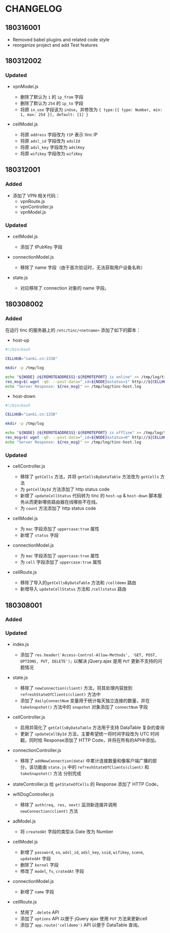 # CHANGELOG

## 180316001

- Removed babel plugins and related code style
- reorganize project and add Test features

## 180312002

### Updated

- vpnModel.js
  - 删除了默认为 `1` 的 `ip_from` 字段
  - 删除了默认为 `254` 的 `ip_to` 字段
  - 将原 `in_use` 字段该为 `inUse`，并修改为 `{ type:[{ type: Number, min: 1, max: 254 }], default: [1] }`

- cellModel.js
  - 将原 `address` 字段改为 `tIP` 表示 tinc IP
  - 将原 `adsl_id` 字段改为 `adslId`
  - 将原 `adsl_key` 字段改为 `adslKey`
  - 将原 `wifikey` 字段改为 `wifiKey`

## 180312001

### Added

- 添加了 VPN 相关代码：
  - vpnRoute.js
  - vpnController.js
  - vpnModel.js

### Updated

- cellModel.js
  - 添加了 tPubKey 字段

- connectionModel.js
  - 移除了 name 字段（由于首次验证时，无法获取用户设备名称）

- state.js
  - 对应移除了 connection 对象的 name 字段。

## 180308002

### Added

在运行 tinc 的服务器上的 `/etc/tinc/<netname>` 添加了如下的脚本：

- host-up

```bash
#!/bin/bash

CELLHUB="ianki.cn:1338"

mkdir -p /tmp/log

echo "${NODE} @${REMOTEADDRESS}:${REMOTEPORT} is online" >> /tmp/log/tinc-host.log
res_msg=$( wget -qO- --post-data="_id=${NODE}&status=1" http://${CELLHUB}/cellstatus )
echo "Server Response: ${res_msg}" >> /tmp/log/tinc-host.log
```

- host-down

```bash
#!/bin/bash

CELLHUB="ianki.cn:1338"

mkdir -p /tmp/log

echo "${NODE} @${REMOTEADDRESS}:${REMOTEPORT} is offline" >> /tmp/log/tinc-host.log
res_msg=$( wget -qO- --post-data="_id=${NODE}&status=0" http://${CELLHUB}/cellstatus )
echo "Server Response: ${res_msg}" >> /tmp/log/tinc-host.log
```

### Updated

- cellController.js
  - 移除了 `getCells` 方法，并将 `getCellsByDataTable` 方法改为 `getCells` 方法
  - 为 `getCellById` 方法添加了 http status code
  - 新增了 `updateCellStatus` 代码转为 tinc 的 `host-up` & `host-down` 脚本服务从而更新哪些路由器在线哪些不在线。
  - 为 `count` 方法添加了 http status code

- cellModel.js
  - 为 `mac` 字段添加了 `uppercase:true` 属性
  - 新增了 `status` 字段

- connectionModel.js
  - 为 `mac` 字段添加了 `uppercase:true` 属性
  - 为 `cell` 字段添加了 `uppercase:true` 属性

- cellRoute.js
  - 移除了导入的`getCellsByDataTable` 方法和 `/celldemo` 路由
  - 新增导入 `updateCellStatus` 方法和 `/cellstatus` 路由

## 180308001

### Added

### Updated

- index.js
  - 添加了 `res.header('Access-Control-Allow-Methods', 'GET, POST, OPTIONS, PUT, DELETE');` 以解决 jQuery.ajax 是用 `PUT` 更新不支持的问题情况

- state.js
  - 移除了 `newConnection(client)` 方法，将其处理内容放到 `refreshStateOfClients(client)` 方法中
  - 添加了 `dailyConnectNum` 变量用于统计每天独立连接的数量，并在 `takeSnapshot()` 方法中的 `snapshot` 对象添加了 `connectNum` 字段

- cellController.js
  - 启用并简化了 `getCellsByDataTable` 方法用于支持 DataTable 复杂的查询
  - 更新了 `updateCellById` 方法，主要希望统一将时间字段改为 UTC 时间戳，同时给 Response添加了 HTTP Code，并将在所有的API中添加。

- connectionController.js
  - 移除了 `addNewConnection(data)` 中累计连接数量和像客户端广播的部分，该功能由 `state.js` 中的 `refreshStateOfClients(client)` 和 `takeSnapshot()` 方法 分别完成

- stateController.js
  给 `getStateOfCells` 的 Response 添加了 HTTP Code，

- wifiDogController.js
  - 移除了 `auth(req, res, next)` 监测新连接并调用 `newConnection(client)` 方法

- adModel.js
  - 将 `createdAt` 字段的类型从 Date 改为 Number

- cellModel.js
  - 新增了 `password`, `sn`, `adsl_id`, `adsl_key`, `ssid`, `wifikey`, `scene`, `updatedAt` 字段
  - 删除了 `kernel` 字段
  - 修改了 `model`, `fv`, `cratedAt` 字段

- connectionModel.js
  - 新增了 `name` 字段

- cellRoute.js
  - 禁用了 `.delete` API
  - 添加了 `options` API 以便于 jQuery ajax 使用 `PUT` 方法来更新cell
  - 添加了 `app.route('celldemo')` API 以便于 DataTable 查询。